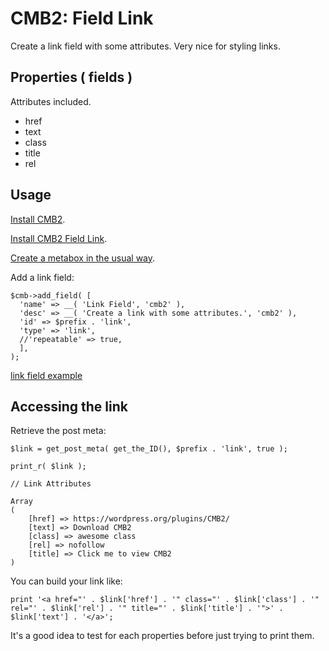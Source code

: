 # CMB2: Field Link #
Create a link field with some attributes.  Very nice for styling links.

## Properties ( fields ) ##
Attributes included.
- href
- text
- class
- title
- rel

## Usage ##

[Install CMB2](https://wordpress.org/plugins/CMB2/).

[Install CMB2 Field Link](https://github.com/scottsawyer/cmb2-field-link).

[Create a metabox in the usual way](https://github.com/CMB2/CMB2/wiki/Basic-Usage#create-a-metabox).

Add a link field:

```
$cmb->add_field( [
  'name' => __( 'Link Field', 'cmb2' ),
  'desc' => __( 'Create a link with some attributes.', 'cmb2' ),
  'id' => $prefix . 'link',
  'type' => 'link',
  //'repeatable' => true,
  ],
);
```

[link field example](https://github.com/scottsawyer/cmb2-field-link/raw/master/assets/images/screenshot-demo.wp-builder.net-2018.10.08-15-28-03.png)

## Accessing the link ##

Retrieve the post meta:

```
$link = get_post_meta( get_the_ID(), $prefix . 'link', true );

print_r( $link );

// Link Attributes

Array
(
    [href] => https://wordpress.org/plugins/CMB2/
    [text] => Download CMB2
    [class] => awesome class
    [rel] => nofollow
    [title] => Click me to view CMB2
)
```

You can build your link like:
```
print '<a href="' . $link['href'] . '" class="' . $link['class'] . '" rel="' . $link['rel'] . '" title="' . $link['title'] . '">' . $link['text'] . '</a>';
```

It's a good idea to test for each properties before just trying to print them.